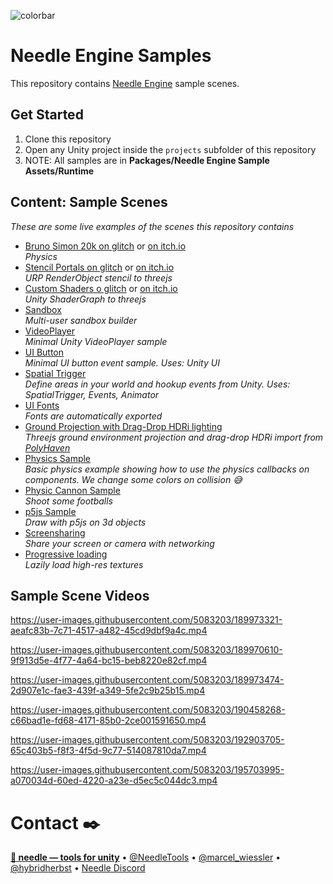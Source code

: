 ![colorbar](https://user-images.githubusercontent.com/5083203/180309860-542e6882-163c-4e11-9555-2c669ad72472.png)

# Needle Engine Samples

This repository contains [Needle Engine](https://docs.needle.tools) sample scenes.  

## Get Started  
1) Clone this repository
2) Open any Unity project inside the ``projects`` subfolder of this repository
3) NOTE: All samples are in **Packages/Needle Engine Sample Assets/Runtime**

## Content: Sample Scenes  
*These are some live examples of the scenes this repository contains*

- [Bruno Simon 20k on glitch](https://bruno-simon-20k-needle.glitch.me/) or [on itch.io](https://needletools.itch.io/bruno-simon-20k-in-needle-engine)   
  *Physics*
- [Stencil Portals on glitch](https://needle-stencil-rendering-sample.glitch.me/) or [on itch.io](https://needletools.itch.io/needle-engine-stencils-sample)  
  *URP RenderObject stencil to threejs*
- [Custom Shaders o glitch](https://needle-custom-shader-sample.glitch.me/) or [on itch.io](https://needletools.itch.io/needle-engine-shader-sample)    
  *Unity ShaderGraph to threejs*
- [Sandbox](https://needle-tiny-starter.glitch.me/)  
  *Multi-user sandbox builder*
- [VideoPlayer](https://needle-videoplayer-sample.glitch.me/)  
  *Minimal Unity VideoPlayer sample*  
- [UI Button](https://needle-ui-button-sample.glitch.me/)   
  *Minimal UI button event sample. Uses: Unity UI*
- [Spatial Trigger](https://needle-spatial-trigger-sample.glitch.me/)  
  *Define areas in your world and hookup events from Unity. Uses: SpatialTrigger, Events, Animator*
- [UI Fonts](https://needle-fonts-sample.glitch.me/)  
  *Fonts are automatically exported*
- [Ground Projection with Drag-Drop HDRi lighting](https://needle-groundprojection-sample.glitch.me/)  
  *Threejs ground environment projection and drag-drop HDRi import from [PolyHaven](https://polyhaven.com/hdris)*
- [Physics Sample](https://needle-physics-sample.glitch.me/)  
  *Basic physics example showing how to use the physics callbacks on components. We change some colors on collision 😅* 
- [Physic Cannon Sample](https://needle-physics-cannon-sample.glitch.me)  
  *Shoot some footballs*
- [p5js Sample](https://needle-p5js-sample.glitch.me/)  
  *Draw with p5js on 3d objects*
- [Screensharing](https://needle-engine-screenshare-sample.glitch.com/)  
  *Share your screen or camera with networking*  
- [Progressive loading](https://needle-progressive-loading-sample.glitch.com/)  
  *Lazily load high-res textures*  
 
## Sample Scene Videos

https://user-images.githubusercontent.com/5083203/189973321-aeafc83b-7c71-4517-a482-45cd9dbf9a4c.mp4  

https://user-images.githubusercontent.com/5083203/189970610-9f913d5e-4f77-4a64-bc15-beb8220e82cf.mp4  

https://user-images.githubusercontent.com/5083203/189973474-2d907e1c-fae3-439f-a349-5fe2c9b25b15.mp4

https://user-images.githubusercontent.com/5083203/190458268-c66bad1e-fd68-4171-85b0-2ce001591650.mp4

https://user-images.githubusercontent.com/5083203/192903705-65c403b5-f8f3-4f5d-9c77-514087810da7.mp4

https://user-images.githubusercontent.com/5083203/195703995-a070034d-60ed-4220-a23e-d5ec5c044dc3.mp4






# Contact ✒️
<b>[🌵 needle — tools for unity](https://needle.tools)</b> • 
[@NeedleTools](https://twitter.com/NeedleTools) • 
[@marcel_wiessler](https://twitter.com/marcel_wiessler) • 
[@hybridherbst](https://twitter.com/hybridherbst) • 
[Needle Discord](https://discord.needle.tools)
